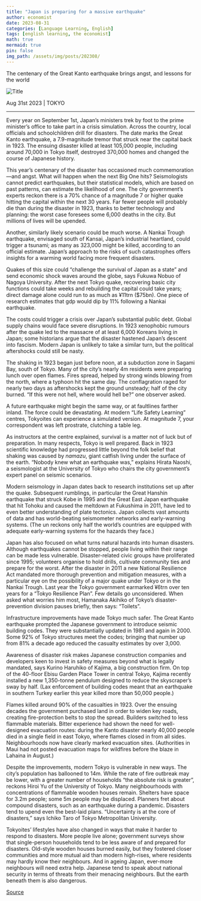 ```yaml
---
title: "Japan is preparing for a massive earthquake"
author: economist
date: 2023-08-31
categories: [Language Learning, English]
tags: [english learning, the economist]
math: true
mermaid: true
pin: false
img_path: /assets/img/posts/202308/
---
```


The centenary of the Great Kanto earthquake brings angst, and lessons for the world

![Title](20230902_ASD001.webp)

Aug 31st 2023 \| TOKYO

---

Every year on September 1st, Japan’s ministers trek by foot to the prime minister’s office to take part in a crisis simulation. Across the country, local officials and schoolchildren drill for disasters. The date marks the Great Kanto earthquake, a 7.9-magnitude tremor that struck near the capital back in 1923. The ensuing disaster killed at least 105,000 people, including around 70,000 in Tokyo itself, destroyed 370,000 homes and changed the course of Japanese history.

This year’s centenary of the disaster has occasioned much commemoration—and angst. What will happen when the next Big One hits? Seismologists cannot predict earthquakes, but their statistical models, which are based on past patterns, can estimate the likelihood of one. The city government’s experts reckon there is a 70% chance of a magnitude 7 or higher quake hitting the capital within the next 30 years. Far fewer people will probably die than during the disaster in 1923, thanks to better technology and planning: the worst case foresees some 6,000 deaths in the city. But millions of lives will be upended.

Another, similarly likely scenario could be much worse. A Nankai Trough earthquake, envisaged south of Kansai, Japan’s industrial heartland, could trigger a tsunami; as many as 323,000 might be killed, according to an official estimate. Japan’s approach to the risks of such catastrophes offers insights for a warming world facing more frequent disasters.

Quakes of this size could “challenge the survival of Japan as a state” and send economic shock waves around the globe, says Fukuwa Nobuo of Nagoya University. After the next Tokyo quake, recovering basic city functions could take weeks and rebuilding the capital could take years; direct damage alone could run to as much as ¥11trn ($75bn). One piece of research estimates that gdp would dip by 11% following a Nankai earthquake.

The costs could trigger a crisis over Japan’s substantial public debt. Global supply chains would face severe disruptions. In 1923 xenophobic rumours after the quake led to the massacre of at least 6,000 Koreans living in Japan; some historians argue that the disaster hastened Japan’s descent into fascism. Modern Japan is unlikely to take a similar turn, but the political aftershocks could still be nasty.

The shaking in 1923 began just before noon, at a subduction zone in Sagami Bay, south of Tokyo. Many of the city’s nearly 4m residents were preparing lunch over open flames. Fires spread, helped by strong winds blowing from the north, where a typhoon hit the same day. The conflagration raged for nearly two days as aftershocks kept the ground unsteady; half of the city burned. “If this were not hell, where would hell be?” one observer asked.

A future earthquake might begin the same way, or at faultlines farther inland. The force could be devastating. At modern “Life Safety Learning” centres, Tokyoites can experience a simulated version. At magnitude 7, your correspondent was left prostrate, clutching a table leg.

As instructors at the centre explained, survival is a matter not of luck but of preparation. In many respects, Tokyo is well prepared. Back in 1923 scientific knowledge had progressed little beyond the folk belief that shaking was caused by *namazu*, giant catfish living under the surface of the earth. “Nobody knew what an earthquake was,” explains Hirata Naoshi, a seismologist at the University of Tokyo who chairs the city government’s expert panel on seismic scenarios.

Modern seismology in Japan dates back to research institutions set up after the quake. Subsequent rumblings, in particular the Great Hanshin earthquake that struck Kobe in 1995 and the Great East Japan earthquake that hit Tohoku and caused the meltdown at Fukushima in 2011, have led to even better understanding of plate tectonics. Japan collects vast amounts of data and has world-beating seismometer networks and early-warning systems. (The un reckons only half the world’s countries are equipped with adequate early-warning systems for the hazards they face.)

Japan has also focused on what turns natural hazards into human disasters. Although earthquakes cannot be stopped, people living within their range can be made less vulnerable. Disaster-related civic groups have proliferated since 1995; volunteers organise to hold drills, cultivate community ties and prepare for the worst. After the disaster in 2011 a new National Resilience Act mandated more thorough prevention and mitigation measures, with a particular eye on the possibility of a major quake under Tokyo or in the Nankai Trough. Last year the Tokyo government earmarked ¥6trn over ten years for a “Tokyo Resilience Plan”. Few details go unconsidered. When asked what worries him most, Hamanaka Akihiko of Tokyo’s disaster-prevention division pauses briefly, then says: “Toilets”.

Infrastructure improvements have made Tokyo much safer. The Great Kanto earthquake prompted the Japanese government to introduce seismic building codes. They were substantially updated in 1981 and again in 2000. Some 92% of Tokyo structures meet the codes; bringing that number up from 81% a decade ago reduced the casualty estimates by over 3,000.

Awareness of disaster risk makes Japanese construction companies and developers keen to invest in safety measures beyond what is legally mandated, says Kurino Haruhiko of Kajima, a big construction firm. On top of the 40-floor Ebisu Garden Place Tower in central Tokyo, Kajima recently installed a new 1,350-tonne pendulum designed to reduce the skyscraper’s sway by half. (Lax enforcement of building codes meant that an earthquake in southern Turkey earlier this year killed more than 50,000 people.)

Flames killed around 90% of the casualties in 1923. Over the ensuing decades the government purchased land in order to widen key roads, creating fire-protection belts to stop the spread. Builders switched to less flammable materials. Bitter experience had shown the need for well-designed evacuation routes: during the Kanto disaster nearly 40,000 people died in a single field in east Tokyo, where flames closed in from all sides. Neighbourhoods now have clearly marked evacuation sites. (Authorities in Maui had not posted evacuation maps for wildfires before the blaze in Lahaina in August.)

Despite the improvements, modern Tokyo is vulnerable in new ways. The city’s population has ballooned to 14m. While the rate of fire outbreak may be lower, with a greater number of households “the absolute risk is greater”, reckons Hiroi Yu of the University of Tokyo. Many neighbourhoods with concentrations of flammable wooden houses remain. Shelters have space for 3.2m people; some 5m people may be displaced. Planners fret about compound disasters, such as an earthquake during a pandemic. Disasters tend to upend even the best-laid plans. “Uncertainty is at the core of disasters,” says Ichiko Taro of Tokyo Metropolitan University.

Tokyoites’ lifestyles have also changed in ways that make it harder to respond to disasters. More people live alone; government surveys show that single-person households tend to be less aware of and prepared for disasters. Old-style wooden houses burned easily, but they fostered closer communities and more mutual aid than modern high-rises, where residents may hardly know their neighbours. And in ageing Japan, ever-more neighbours will need extra help. Japanese tend to speak about national security in terms of threats from their menacing neighbours. But the earth beneath them is also dangerous. 

[Source](https://www.economist.com/asia/2023/08/31/japan-is-preparing-for-a-massive-earthquake)